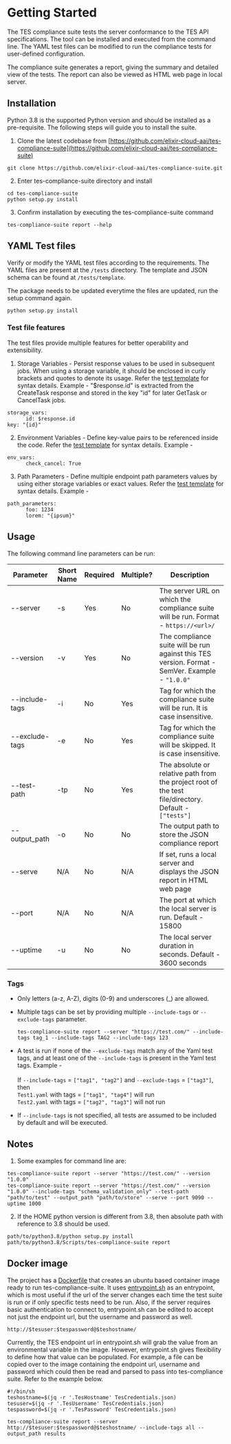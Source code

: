# Getting Started  

The TES compliance suite tests the server conformance to the TES API specifications. 
The tool can be installed and executed from the command line. 
The YAML test files can be modified to run the compliance tests for user-defined configuration.

The compliance suite generates a report, giving the summary and detailed view of the tests. 
The report can also be viewed as HTML web page in local server.

## Installation  

Python 3.8 is the supported Python version and should be installed as a pre-requisite.
The following steps will guide you to install the suite.

1.  Clone the latest codebase from  [https://github.com/elixir-cloud-aai/tes-compliance-suite](https://github.com/elixir-cloud-aai/tes-compliance-suite)

```base  
git clone https://github.com/elixir-cloud-aai/tes-compliance-suite.git  
```
  2.  Enter tes-compliance-suite directory and install
  
```base  
cd tes-compliance-suite  
python setup.py install  
```  
3.  Confirm installation by executing the tes-compliance-suite command

```base  
tes-compliance-suite report --help
```
  
## YAML Test files

Verify or modify the YAML test files according to the requirements.
The YAML files are present at the `/tests` directory. 
The template and JSON schema can be found at `/tests/template`.

The package needs to be updated everytime the files are updated, run the setup command again.
```base  
python setup.py install  
``` 

### Test file features

The test files provide multiple features for better operability and extensibility. 

1. Storage Variables - Persist response values to be used in subsequent jobs. When using a storage variable, it should
   be enclosed in curly brackets and quotes to denote its usage. Refer the [test template][res-test-template] for syntax details. 
   Example - "$response.id" is extracted from the CreateTask response and stored in the key "id" for later
   GetTask or CancelTask jobs.

```base
storage_vars:
      id: $response.id
key: "{id}"
```

2. Environment Variables - Define key-value pairs to be referenced inside the code.
   Refer the [test template][res-test-template] for syntax details.
   Example - 

```base
env_vars:
      check_cancel: True
```

3. Path Parameters - Define multiple endpoint path parameters values by using either storage variables or exact values.
   Refer the [test template][res-test-template] for syntax details.
   Example -

```base
path_parameters:
      foo: 1234
      lorem: "{ipsum}"
```

## Usage

The following command line parameters can be run:

| Parameter      | Short Name | Required | Multiple? | Description                                                                                           |
|----------------|------------|----------|-----------|-------------------------------------------------------------------------------------------------------|
| --server       | -s         | Yes      | No        | The server URL on which the compliance suite will be run. Format - `https://<url>/`                   |
| --version      | -v         | Yes      | No        | The compliance suite will be run against this TES version. Format - SemVer. Example - `"1.0.0"`       |
| --include-tags | -i         | No       | Yes       | Tag for which the compliance suite will be run. It is case insensitive.                               |
| --exclude-tags | -e         | No       | Yes       | Tag for which the compliance suite will be skipped. It is case insensitive.                           |
| --test-path    | -tp        | No       | Yes       | The absolute or relative path from the project root of the test file/directory. Default - `["tests"]` |
| --output_path  | -o         | No       | No        | The output path to store the JSON compliance report                                                   |
| --serve        | N/A        | No       | N/A       | If set, runs a local server and displays the JSON report in HTML web page                             |
| --port         | N/A        | No       | N/A       | The port at which the local server is run. Default - 15800                                            |
| --uptime       | -u         | No       | No        | The local server duration in seconds. Default - 3600 seconds                                          |

### Tags

- Only letters (a-z, A-Z), digits (0-9) and underscores (_) are allowed.

- Multiple tags can be set by providing multiple `--include-tags` or `--exclude-tags` parameter.
  ```base  
  tes-compliance-suite report --server "https://test.com/" --include-tags tag_1 --include-tags TAG2 --include-tags 123  
  ```  

- A test is run if none of the `--exclude-tags` match any of the Yaml test tags, and at least one of the `--include-tags` is present in the Yaml test tags. Example -  
  <br>
  If `--include-tags` = `["tag1", "tag2"]` and `--exclude-tags` = `["tag3"]`, then   
  `Test1.yaml` with tags = `["tag1", "tag4"]` will run  
  `Test2.yaml` with tags = `["tag2", "tag3"]` will not run

- If `--include-tags` is not specified, all tests are assumed to be included by default and will be executed.

## Notes

1. Some examples for command line are:
```base  
tes-compliance-suite report --server "https://test.com/" --version "1.0.0"
tes-compliance-suite report --server "https://test.com/" --version "1.0.0" --include-tags "schema_validation_only" --test-path "path/to/test" --output_path "path/to/store" --serve --port 9090 --uptime 1000
``` 

2.  If the HOME python version is different from 3.8, then absolute path with reference to 3.8 should be used.
```base  
path/to/python3.8/python setup.py install
path/to/python3.8/Scripts/tes-compliance-suite report
```

## Docker image

The project has a [Dockerfile][dockerfile] that creates an ubuntu based container image ready to run tes-compliance-suite. It uses [entrypoint.sh][entrypoint] as an entrypoint, which is most useful if the url of the server changes each time the test suite is run or if only specific tests need to be run. Also, if the server requires basic authentication to connect to, entrypoint.sh can be edited to accept not just the endpoint url, but the username and password as well. 

```base  
http://$tesuser:$tespassword@$teshostname/
```

Currently, the TES endpoint url in entrypoint.sh will grab the value from an environmental variable in the image. However, entrypoint.sh gives flexibility to define how that value can be populated. For example, a file can be copied over to the image containing the endpoint url, username and password which could then be read and parsed to pass into tes-compliance suite. Refer to the example below. 

```base  
#!/bin/sh
teshostname=$(jq -r '.TesHostname' TesCredentials.json)
tesuser=$(jq -r '.TesUsername' TesCredentials.json)
tespassword=$(jq -r '.TesPassword' TesCredentials.json)

tes-compliance-suite report --server http://$tesuser:$tespassword@$teshostname/ --include-tags all --output_path results
```

[res-test-template]: template/test_template.yml
[dockerfile]: ../docker/Dockerfile
[entrypoint]: ../docker/entrypoint.sh